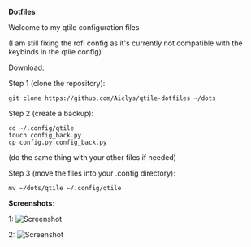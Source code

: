 **Dotfiles**

Welcome to my qtile configuration files

(I am still fixing the rofi config as it's currently not compatible with the keybinds in the qtile config)

Download:

Step 1 (clone the repository):
```
git clone https://github.com/Aiclys/qtile-dotfiles ~/dots
```

Step 2 (create a backup):
```
cd ~/.config/qtile
touch config_back.py
cp config.py config_back.py
```
(do the same thing with your other files if needed)

Step 3 (move the files into your .config directory):
```
mv ~/dots/qtile ~/.config/qtile
```

**Screenshots**:

1:
![Screenshot](https://github.com/Aiclys/qtile-dotfiles/blob/main/bluenvim.png)

2:
![Screenshot](https://github.com/Aiclys/qtile-dotfiles/blob/main/2023-12-02_23-37.png)
